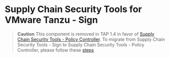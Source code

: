 # Supply Chain Security Tools for VMware Tanzu - Sign

>**Caution** This component is removed in TAP 1.4 in favor of [Supply Chain Security Tools - Policy Controller](../scst-policy/overview.md).
>To migrate from Supply Chain Security Tools - Sign to Supply Chain Security Tools - Policy Controller, please follow these [steps](../scst-policy/migration.hbs.md)
